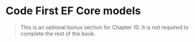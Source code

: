 # Code First EF Core models

> This is an optional bonus section for Chapter 10. It is not required to complete the rest of the book.